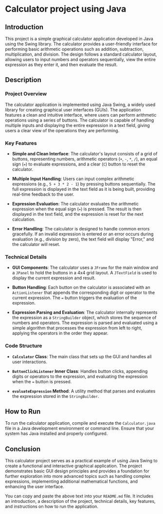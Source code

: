 # Calculator project using Java
## Introduction

This project is a simple graphical calculator application developed in Java using the Swing library. The calculator provides a user-friendly interface for performing basic arithmetic operations such as addition, subtraction, multiplication, and division. The design follows a standard calculator layout, allowing users to input numbers and operators sequentially, view the entire expression as they enter it, and then evaluate the result.

## Description

### Project Overview

The calculator application is implemented using Java Swing, a widely used library for creating graphical user interfaces (GUIs). The application features a clean and intuitive interface, where users can perform arithmetic operations using a series of buttons. The calculator is capable of handling multiple inputs and displaying the entire expression in a text field, giving users a clear view of the operations they are performing.

### Key Features

- **Simple and Clean Interface**: The calculator's layout consists of a grid of buttons, representing numbers, arithmetic operators (`+`, `-`, `*`, `/`), an equal sign (`=`) to evaluate expressions, and a clear (`C`) button to reset the calculator.
  
- **Multiple Input Handling**: Users can input complex arithmetic expressions (e.g., `5 + 3 * 2 - 1`) by pressing buttons sequentially. The full expression is displayed in the text field as it is being built, providing real-time feedback to the user.

- **Expression Evaluation**: The calculator evaluates the arithmetic expression when the equal sign (`=`) is pressed. The result is then displayed in the text field, and the expression is reset for the next calculation.

- **Error Handling**: The calculator is designed to handle common errors gracefully. If an invalid expression is entered or an error occurs during evaluation (e.g., division by zero), the text field will display "Error," and the calculator will reset.

### Technical Details

- **GUI Components**: The calculator uses a `JFrame` for the main window and a `JPanel` to hold the buttons in a 4x4 grid layout. A `JTextField` is used to display the current expression and result.

- **Button Handling**: Each button on the calculator is associated with an `ActionListener` that appends the corresponding digit or operator to the current expression. The `=` button triggers the evaluation of the expression.

- **Expression Parsing and Evaluation**: The calculator internally represents the expression as a `StringBuilder` object, which stores the sequence of numbers and operators. The expression is parsed and evaluated using a simple algorithm that processes the expression from left to right, applying the operators in the order they appear.

### Code Structure

- **`Calculator` Class**: The main class that sets up the GUI and handles all user interactions.
  
- **`ButtonClickListener` Inner Class**: Handles button clicks, appending digits or operators to the expression, and evaluating the expression when the `=` button is pressed.

- **`evaluateExpression` Method**: A utility method that parses and evaluates the expression stored in the `StringBuilder`.

## How to Run

To run the calculator application, compile and execute the `Calculator.java` file in a Java development environment or command line. Ensure that your system has Java installed and properly configured.

## Conclusion

This calculator project serves as a practical example of using Java Swing to create a functional and interactive graphical application. The project demonstrates basic GUI design principles and provides a foundation for further exploration into more advanced topics such as handling complex expressions, implementing additional mathematical functions, and enhancing the user interface.


You can copy and paste the above text into your `README.md` file. It includes an introduction, a description of the project, technical details, key features, and instructions on how to run the application.
